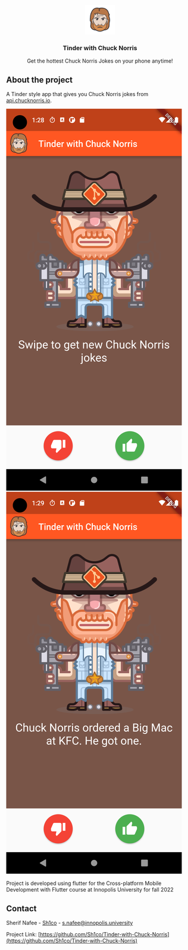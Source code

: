 <!-- PROJECT LOGO -->
<br />
<div align="center">
  <a href="https://github.com/Sh1co/Tinder-with-Chuck-Norris">
    <img src="graphics/chuck-norris-icon.png" alt="Logo" width="80" height="80">
  </a>

  <h3 align="center">Tinder with Chuck Norris</h3>

  <p align="center">
    Get the hottest Chuck Norris Jokes on your phone anytime!
  </p>
</div>

## About the project
A Tinder style app that gives you Chuck Norris jokes from [api.chucknorris.io](https://api.chucknorris.io).

![Main screen](graphics/Screenshot_1665062916.png)
![Main screen with joke](graphics/Screenshot_1665062971.png)


Project is developed using flutter for the Cross-platform Mobile Development with Flutter course at Innopolis University for fall 2022

<!-- CONTACT -->
## Contact

Sherif Nafee - [Sh1co](https://github.com/Sh1co) - [s.nafee@innopolis.university](s.nafee@innopolis.university)

Project Link: [https://github.com/Sh1co/Tinder-with-Chuck-Norris](https://github.com/Sh1co/Tinder-with-Chuck-Norris)